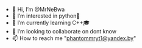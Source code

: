 - 👋 Hi, I’m @MrNeBwa
- 👀 I’m interested in python🐍
- 🌱 I’m currently learning C++🎓
- 💞️ I’m looking to collaborate on dont know
- 📫 How to reach me "phantommryt1@yandex.by"

<!---
MrNeBwa/MrNeBwa is a ✨ special ✨ repository because its `README.md` (this file) appears on your GitHub profile.
You can click the Preview link to take a look at your changes.
--->
